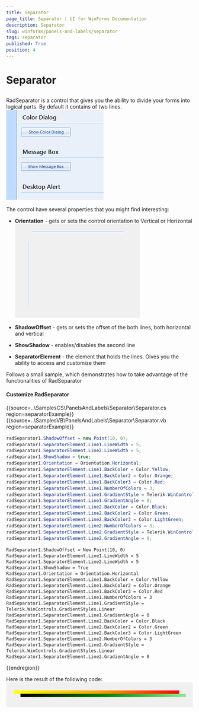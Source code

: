```yaml
---
title: Separator
page_title: Separator | UI for WinForms Documentation
description: Separator
slug: winforms/panels-and-labels/separator
tags: separator
published: True
position: 4
---
```


# Separator

## 

RadSeparator is a control that gives you the ability to divide your forms into logical parts. By default it contains of two lines.<br>![panels-and-labels-separator 001](images/panels-and-labels-separator001.png)

The control have several properties that you might find interesting:

* __Orientation__ - gets or sets the control orientation to Vertical or Horizontal<br>![panels-and-labels-separator 002](images/panels-and-labels-separator002.png)

* __ShadowOffset__ - gets or sets the offset of the both lines, both horizontal and vertical

* __ShowShadow__ - enables/disables the second line

* __SeparatorElement__ - the element that holds the lines. Gives you the ability to access and customize them

Follows a small sample, which demonstrates how to take advantage of the functionalities of RadSeparator

#### Customize RadSeparator

{{source=..\SamplesCS\PanelsAndLabels\Separator\Separator.cs region=separatorExample}} 
{{source=..\SamplesVB\PanelsAndLabels\Separator\Separator.vb region=separatorExample}} 

````C#
radSeparator1.ShadowOffset = new Point(10, 0);
radSeparator1.SeparatorElement.Line1.LineWidth = 5;
radSeparator1.SeparatorElement.Line2.LineWidth = 5;
radSeparator1.ShowShadow = true;
radSeparator1.Orientation = Orientation.Horizontal;
radSeparator1.SeparatorElement.Line1.BackColor = Color.Yellow;
radSeparator1.SeparatorElement.Line1.BackColor2 = Color.Orange;
radSeparator1.SeparatorElement.Line1.BackColor3 = Color.Red;
radSeparator1.SeparatorElement.Line1.NumberOfColors = 3;
radSeparator1.SeparatorElement.Line1.GradientStyle = Telerik.WinControls.GradientStyles.Linear;
radSeparator1.SeparatorElement.Line1.GradientAngle = 0;
radSeparator1.SeparatorElement.Line2.BackColor = Color.Black;
radSeparator1.SeparatorElement.Line2.BackColor2 = Color.Green;
radSeparator1.SeparatorElement.Line2.BackColor3 = Color.LightGreen;
radSeparator1.SeparatorElement.Line2.NumberOfColors = 3;
radSeparator1.SeparatorElement.Line2.GradientStyle = Telerik.WinControls.GradientStyles.Linear;
radSeparator1.SeparatorElement.Line2.GradientAngle = 0;

````
````VB.NET
RadSeparator1.ShadowOffset = New Point(10, 0)
RadSeparator1.SeparatorElement.Line1.LineWidth = 5
RadSeparator1.SeparatorElement.Line2.LineWidth = 5
RadSeparator1.ShowShadow = True
RadSeparator1.Orientation = Orientation.Horizontal
RadSeparator1.SeparatorElement.Line1.BackColor = Color.Yellow
RadSeparator1.SeparatorElement.Line1.BackColor2 = Color.Orange
RadSeparator1.SeparatorElement.Line1.BackColor3 = Color.Red
RadSeparator1.SeparatorElement.Line1.NumberOfColors = 3
RadSeparator1.SeparatorElement.Line1.GradientStyle = Telerik.WinControls.GradientStyles.Linear
RadSeparator1.SeparatorElement.Line1.GradientAngle = 0
RadSeparator1.SeparatorElement.Line2.BackColor = Color.Black
RadSeparator1.SeparatorElement.Line2.BackColor2 = Color.Green
RadSeparator1.SeparatorElement.Line2.BackColor3 = Color.LightGreen
RadSeparator1.SeparatorElement.Line2.NumberOfColors = 3
RadSeparator1.SeparatorElement.Line2.GradientStyle = Telerik.WinControls.GradientStyles.Linear
RadSeparator1.SeparatorElement.Line2.GradientAngle = 0

````

{{endregion}} 

Here is the result of the following code:<br>![panels-and-labels-separator 003](images/panels-and-labels-separator003.png)
